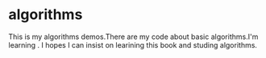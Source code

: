 # algorithms

 This is my algorithms demos.There are my code about basic algorithms.I'm learning <Introduction To Algorithms>.
 I hopes I can insist on learining this book and studing algorithms.
